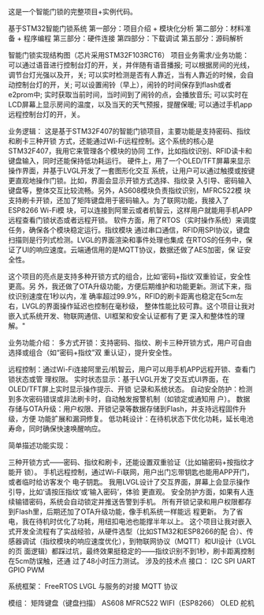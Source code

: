 这是一个智能门锁的完整项目+实例代码。

基于STM32智能门锁系统
第一部分：项目介绍 + 模块化分析
第二部分：材料准备 + 程序编程
第三部分：硬件连接
第四部分：下载调试
第五部分：源码解析

智能门锁实现结构图（芯片采用STM32F103RCT6）
项目业务需求/业务功能：
可以通过语音进行控制台灯的开，关，并伴随有语音播报;
可以根据房间的光线，调节台灯光强以及开，关;
可以实时检测是否有人靠近，当有人靠近的时候，会自动控制台灯的开，关;
可以设置闹铃（早上），闹铃的时间保存到flash或者e2prom中;
实时获取当前时间，当时间到了闹铃的点，会播放音乐;
可以实时在LCD屏幕上显示房间的温度，以及当天的天气预报，提醒保暖;
可以通过手机app远程控制台灯的开，关。

业务逻辑：
这是基于STM32F407的智能门锁项目，主要功能是支持密码、指纹和刷卡三种开锁
方式，还能通过Wi-Fi远程控制。这个系统的核心是STM32F407，我用它来管理各个模块的协同
工作，比如指纹识别、RFID读卡和键盘输入，同时还能保持低功耗运行。
硬件上，用了一个OLED/TFT屏幕来显示操作界面，并基于LVGL开发了一套图形化交互
系统，让用户可以通过触摸或按键更直观地操作门锁。比如，界面会显示开锁方式选择、指纹录
入引导、密码输入键盘等，整体交互比较流畅。另外，AS608模块负责指纹识别，MFRC522模
块支持刷卡开锁，还加了矩阵键盘用于密码输入。为了联网功能，我接入了ESP8266 Wi-Fi模
块，可以连接到阿里云或者机智云，这样用户就能用手机APP远程查看门锁状态或者远程开锁。
软件方面，用了RTOS（实时操作系统）来调度任务，确保各个模块稳定运行。指纹模块
通过串口通信，RFID用SPI协议，键盘扫描则是行列式检测。LVGL的界面渲染和事件处理也集成
在RTOS的任务中，保证了UI的响应速度。云端通信用的是MQTT协议，数据还做了AES加密，保
证安全性。

这个项目的亮点是支持多种开锁方式的组合，比如‘密码+指纹’双重验证，安全性更高。另
外，我还做了OTA升级功能，方便后期维护和功能更新。测试下来，指纹识别速度在1秒以内，准
确率超过99.9%，RFID的刷卡距离也稳定在5cm左右，LVGL的界面操作延迟也控制在毫秒级，
整体性能比较可靠。这个项目让我对嵌入式系统开发、物联网通信、UI框架和安全认证都有了更
深入和整体性的理解。"

业务功能介绍：
多方式开锁：支持密码、指纹、刷卡三种开锁方式，用户可自由选择或组合（如“密码+指纹”双
重认证），提升安全性。

远程控制：通过Wi-Fi连接阿里云/机智云，用户可以用手机APP远程开锁、查看门锁状态或管
理权限。
实时状态显示：基于LVGL开发了交互式UI界面，在OLED/TFT屏上实时显示操作提示、开锁
记录和系统状态。
自动安全防护：检测到多次密码错误或非法刷卡时，自动触发报警机制（如锁定或通知用
户）。
数据存储与OTA升级：用户权限、开锁记录等数据存储到Flash，并支持远程固件升级，方便
功能扩展和漏洞修复。
低功耗设计：在待机状态下优化功耗，延长电池寿命，同时确保快速唤醒响应。

简单描述功能实现：

三种开锁方式——密码、指纹和刷卡，还能设置双重验证（比如输密码+按指纹才能开
锁）。
手机远程控制，通过Wi-Fi联网，用户出门忘带钥匙也能用APP开门，或者临时给访客发个
电子钥匙。
我用LVGL设计了交互界面，屏幕上会显示操作引导，比如‘请按压指纹’或‘输入密码’，体验
更直观。
安全防护方面，如果有人连续输错密码，系统会自动锁定并推送告警到手机。
所有开锁记录和用户权限都存到Flash里，后期还加了OTA升级功能，像手机系统一样能远
程更新。
为了省电，我在待机时优化了功耗，用纽扣电池也能撑半年以上。
这个项目让我对嵌入式开发全流程有了实战经验，从硬件选型（比如STM32和ESP8266的配
合）、传感器调试（指纹模块的响应速度优化），到物联网协议（MQTT）和UI设计（LVGL的页
面逻辑）都踩过坑，最终效果挺稳定的——指纹识别不到1秒，刷卡距离控制在5cm防误触，还通
过了48小时压力测试。
涉及的技术点
接口：
I2C
SPI
UART
GPIO
PWM

系统框架：
FreeRTOS
LVGL
与服务的对接
MQTT 协议

模组：
矩阵键盘（键盘扫描）
AS608
MFRC522
WIFI（ESP8266）
OLED
舵机
